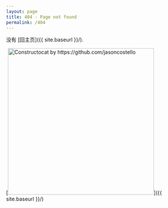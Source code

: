 ```yaml
---
layout: page
title: 404 - Page not found
permalink: /404
---
```


没有 [回主页]({{ site.baseurl }}/).

[<img src="{{ site.baseurl }}/images/404.jpg" alt="Constructocat by https://github.com/jasoncostello" style="width: 400px;"/>]({{ site.baseurl }}/)
